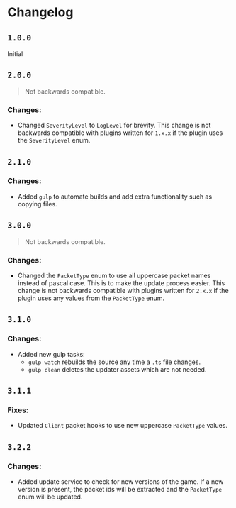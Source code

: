 # Changelog

## `1.0.0`
Initial

## `2.0.0`
> Not backwards compatible.
### Changes:
 + Changed `SeverityLevel` to `LogLevel` for brevity. This change is not backwards compatible with plugins written for `1.x.x` if the plugin uses the `SeverityLevel` enum.

## `2.1.0`
### Changes:
 + Added `gulp` to automate builds and add extra functionality such as copying files.

## `3.0.0`
> Not backwards compatible.
### Changes:
 + Changed the `PacketType` enum to use all uppercase packet names instead of pascal case. This is to make the update process easier. This change is not backwards compatible with plugins written for `2.x.x` if the plugin uses any values from the `PacketType` enum.

## `3.1.0`
### Changes:
 + Added new gulp tasks:
    + `gulp watch` rebuilds the source any time a `.ts` file changes.
    + `gulp clean` deletes the updater assets which are not needed.

## `3.1.1`
### Fixes:
 + Updated `Client` packet hooks to use new uppercase `PacketType` values.

## `3.2.2`
### Changes:
 + Added update service to check for new versions of the game. If a new version is present, the packet ids will be extracted and the `PacketType` enum will be updated.
